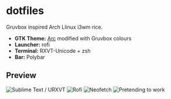 # dotfiles
Gruvbox inspired Arch Llinux i3wm rice.
+ __GTK Theme:__ [Arc](https://github.com/horst3180/arc-theme) modified with Gruvbox colours  
+ __Launcher:__ rofi
+ __Terminal:__ RXVT-Unicode + zsh  
+ __Bar:__ Polybar
## Preview
![Sublime Text / URXVT](https://i.imgur.com/iNEVpHY.png)
![Rofi](https://i.imgur.com/tbH5znV.png)
![Neofetch](https://i.imgur.com/Ie4dTYx.png)
![Pretending to work](https://i.imgur.com/fCzlymA.png)
